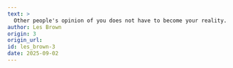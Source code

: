 ```yaml
---
text: >
  Other people's opinion of you does not have to become your reality.
author: Les Brown
origin: 3
origin_url:
id: les_brown-3
date: 2025-09-02 
---
```


